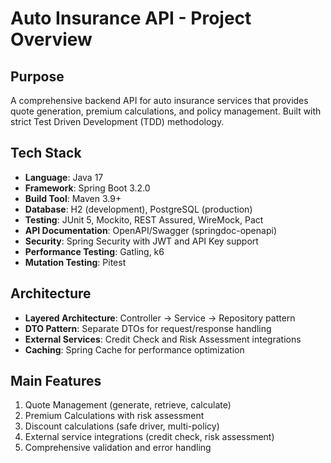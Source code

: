 # Auto Insurance API - Project Overview

## Purpose
A comprehensive backend API for auto insurance services that provides quote generation, premium calculations, and policy management. Built with strict Test Driven Development (TDD) methodology.

## Tech Stack
- **Language**: Java 17
- **Framework**: Spring Boot 3.2.0
- **Build Tool**: Maven 3.9+
- **Database**: H2 (development), PostgreSQL (production)
- **Testing**: JUnit 5, Mockito, REST Assured, WireMock, Pact
- **API Documentation**: OpenAPI/Swagger (springdoc-openapi)
- **Security**: Spring Security with JWT and API Key support
- **Performance Testing**: Gatling, k6
- **Mutation Testing**: Pitest

## Architecture
- **Layered Architecture**: Controller → Service → Repository pattern
- **DTO Pattern**: Separate DTOs for request/response handling
- **External Services**: Credit Check and Risk Assessment integrations
- **Caching**: Spring Cache for performance optimization

## Main Features
1. Quote Management (generate, retrieve, calculate)
2. Premium Calculations with risk assessment
3. Discount calculations (safe driver, multi-policy)
4. External service integrations (credit check, risk assessment)
5. Comprehensive validation and error handling